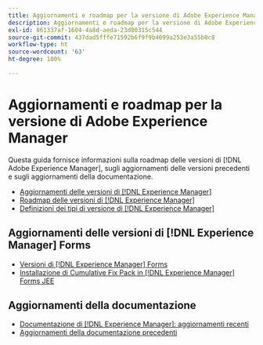 ```yaml
---
title: Aggiornamenti e roadmap per la versione di Adobe Experience Manager
description: Aggiornamenti e roadmap per la versione di Adobe Experience Manager.
exl-id: 861337af-1604-4a8d-aeda-23d80315c544
source-git-commit: 437dad5fffe71592b6f9f9b4099a253e3a55b0c8
workflow-type: ht
source-wordcount: '63'
ht-degree: 100%

---
```


# Aggiornamenti e roadmap per la versione di Adobe Experience Manager

Questa guida fornisce informazioni sulla roadmap delle versioni di [!DNL Adobe Experience Manager], sugli aggiornamenti delle versioni precedenti e sugli aggiornamenti della documentazione.

* [Aggiornamenti delle versioni di [!DNL Experience Manager]](aem-releases-updates.md)
* [Roadmap delle versioni di [!DNL Experience Manager]](update-releases-roadmap.md)
* [Definizioni dei tipi di versione di [!DNL Experience Manager]](update-release-vehicle-definitions.md)

## Aggiornamenti delle versioni di [!DNL Experience Manager] Forms

* [Versioni di [!DNL Experience Manager] Forms](aem-forms-releases.md)
* [Installazione di Cumulative Fix Pack in [!DNL Experience Manager] Forms JEE](install-cfp-aem-forms-jee.md)

## Aggiornamenti della documentazione

* [Documentazione di [!DNL Experience Manager]: aggiornamenti recenti](documentation-updates.md)
* [Aggiornamenti della documentazione precedenti](previous-documentation-updates.md)

